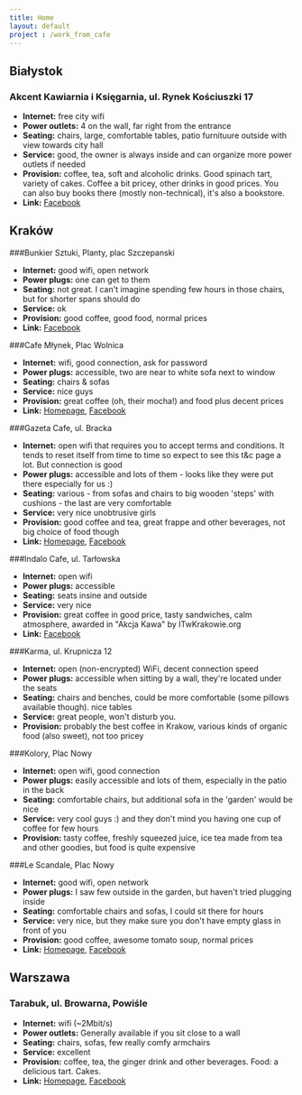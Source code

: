 ```yaml
---
title: Home
layout: default
project : /work_from_cafe
---
```


Białystok
--------

### Akcent Kawiarnia i Księgarnia, ul. Rynek Kościuszki 17
* __Internet:__ free city wifi
* __Power outlets:__ 4 on the wall, far right from the entrance
* __Seating:__ chairs, large, comfortable tables, patio furnituure outside with view towards city hall
* __Service:__ good, the owner is always inside and can organize more power outlets if needed
* __Provision:__ coffee, tea, soft and alcoholic drinks. Good spinach tart, variety of cakes. Coffee a bit pricey, other drinks in good prices. You can also buy books there (mostly non-technical), it's also a bookstore.
* __Link:__ [Facebook](http://www.facebook.com/pages/Kawiarnia-Akcent/139389146143599)

Kraków
------

###Bunkier Sztuki, Planty, plac Szczepanski

* __Internet:__ good wifi, open network
* __Power plugs:__ one can get to them
* __Seating:__ not great. I can't imagine spending few hours in those chairs, but for shorter spans should do 
* __Service:__ ok
* __Provision:__ good coffee, good food, normal prices
* __Link:__ [Facebook](http://www.facebook.com/group.php?gid=57554203936)

###Cafe Młynek, Plac Wolnica

* __Internet:__ wifi, good connection, ask for password
* __Power plugs:__ accessible, two are near to white sofa next to window
* __Seating:__ chairs & sofas
* __Service:__ nice guys
* __Provision:__ great coffee (oh, their mocha!) and food plus decent prices
* __Link:__ [Homepage](http://www.cafemlynek.pl/), [Facebook](http://www.facebook.com/pages/Cafe-M%C5%82ynek/178696854321) 

###Gazeta Cafe, ul. Bracka

* __Internet:__ open wifi that requires you to accept terms and conditions. It tends to reset itself from time to time so expect to see this t&c page a lot. But connection is good 
* __Power plugs:__ accessible and lots of them - looks like they were put there especially for us :)
* __Seating:__ various - from sofas and chairs to big wooden 'steps' with cushions - the last are very comfortable
* __Service:__ very nice unobtrusive girls
* __Provision:__ good coffee and tea, great frappe and other beverages, not big choice of food though
* __Link:__ [Homepage](http://www.gazetacafe.pl/), [Facebook](http://www.facebook.com/pages/Gazeta-Cafe-Kraków/111777562170435)

###Indalo Cafe, ul. Tarłowska

* __Internet:__ open wifi
* __Power plugs:__ accessible
* __Seating:__ seats insine and outside
* __Service:__ very nice
* __Provision:__ great coffee in good price, tasty sandwiches, calm atmosphere, awarded in "Akcja Kawa" by ITwKrakowie.org
* __Link:__ [Facebook](http://www.facebook.com/Indalo.Cafe)

###Karma, ul. Krupnicza 12

* __Internet:__ open (non-encrypted) WiFi, decent connection speed
* __Power plugs:__ accessible when sitting by a wall, they're located under the seats
* __Seating:__ chairs and benches, could be more comfortable (some pillows available though). nice tables
* __Service:__ great people, won't disturb you.
* __Provision:__ probably the best coffee in Krakow, various kinds of organic food (also sweet), not too pricey

###Kolory, Plac Nowy

* __Internet:__ open wifi, good connection
* __Power plugs:__ easily accessible and lots of them, especially in the patio in the back
* __Seating:__ comfortable chairs, but additional sofa in the 'garden' would be nice
* __Service:__ very cool guys :) and they don't mind you having one cup of coffee for few hours
* __Provision:__ tasty coffee, freshly squeezed juice, ice tea made from tea and other goodies, but food is quite expensive

###Le Scandale, Plac Nowy

* __Internet:__ good wifi, open network
* __Power plugs:__ I saw few outside in the garden, but haven't tried plugging inside
* __Seating:__ comfortable chairs and sofas, I could sit there for hours
* __Service:__ very nice, but they make sure you don't have empty glass in front of you
* __Provision:__ good coffee, awesome tomato soup, normal prices
* __Link:__ [Homepage](http://www.lescandale.pl/kazimierz/onas.html), [Facebook](http://www.facebook.com/LeScandale)


Warszawa
--------

### Tarabuk, ul. Browarna, Powiśle
* __Internet:__ wifi (~2Mbit/s)
* __Power outlets:__ Generally available if you sit close to a wall
* __Seating:__ chairs, sofas, few really comfy armchairs
* __Service:__ excellent
* __Provision:__ coffee, tea, the ginger drink and other beverages. Food: a delicious tart. Cakes.
* __Link:__ [Homepage](http://www.tarabuk.pl/), [Facebook](http://pl-pl.facebook.com/Tarabuk)
